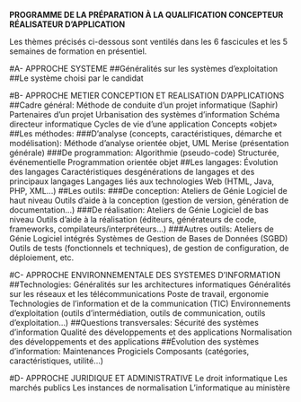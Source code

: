 **PROGRAMME DE LA PRÉPARATION À LA QUALIFICATION
CONCEPTEUR RÉALISATEUR D’APPLICATION**

Les thèmes précisés ci-dessous sont ventilés dans les 6 fascicules et les 5 semaines de formation en présentiel.

#A- APPROCHE SYSTEME
##Généralités sur les systèmes d’exploitation
##Le système choisi par le candidat

#B- APPROCHE METIER CONCEPTION ET REALISATION D’APPLICATIONS
##Cadre général:
	Méthode de conduite d’un projet informatique (Saphir)
	Partenaires d’un projet
	Urbanisation des systèmes d’information
	Schéma directeur informatique
	Cycles de vie d’une application
	Concepts «objet»
##Les méthodes:
###D’analyse (concepts, caractéristiques, démarche et modélisation):
	Méthode d’analyse orientée objet, UML
	Merise (présentation générale) 
###De programmation:
	Algorithmie (pseudo-code)
	Structurée, événementielle
	Programmation orientée objet
##Les langages:
	Évolution des langages
	Caractéristiques desgénérations de langages et des principaux langages
	Langages liés aux technologies Web (HTML, Java, PHP, XML...)
##Les outils:
###De conception:
	Ateliers de Génie Logiciel de haut niveau
	Outils d’aide à la conception (gestion de version, génération de documentation...)
###De réalisation:
    Ateliers de Génie Logiciel de bas niveau
    Outils  d’aide  à  la  réalisation  (éditeurs,  générateurs  de  code,  frameworks, compilateurs/interpréteurs...)
###Autres outils:
    Ateliers de Génie Logiciel intégrés
    Systèmes de Gestion de Bases de Données (SGBD)
    Outils  de  tests  (fonctionnels  et  techniques),  de  gestion  de  configuration,  de  déploiement, 
    etc.

#C- APPROCHE ENVIRONNEMENTALE DES SYSTEMES D’INFORMATION
##Technologies:
    Généralités sur les architectures informatiques
    Généralités sur les réseaux et les télécommunications
    Poste de travail, ergonomie
    Technologies de l’information et de la communication (TIC)
    Environnements  d’exploitation  (outils  d’intermédiation,  outils  de  communication,  outils d’exploitation...)
##Questions transversales:
    Sécurité des systèmes d’information
    Qualité des développements et des applications
    Normalisation des développements et des applications
##Évolution des systèmes d’information:
    Maintenances
    Progiciels
    Composants (catégories, caractéristiques, utilité...)
    
#D- APPROCHE JURIDIQUE ET ADMINISTRATIVE
    Le droit informatique
    Les marchés publics
    Les instances de normalisation
    L’informatique au ministère
